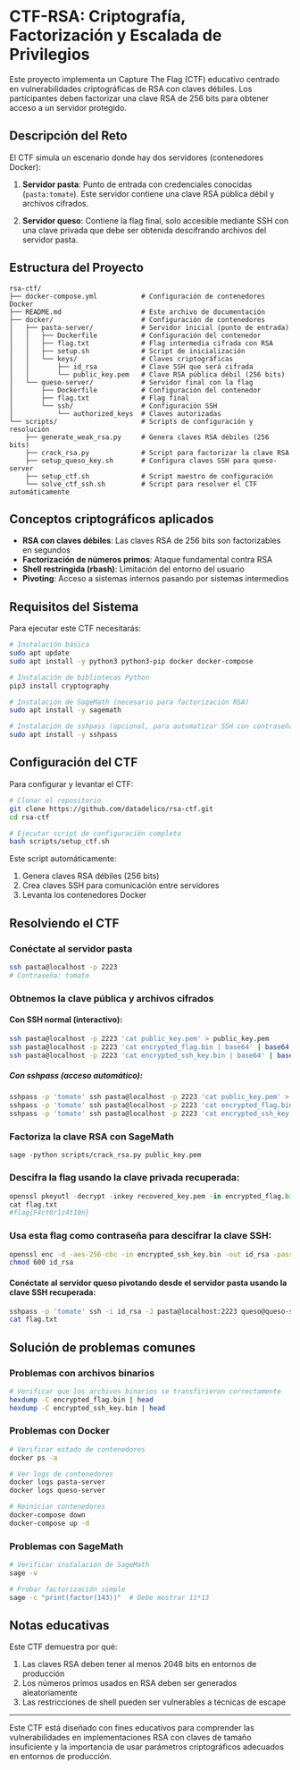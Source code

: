 # CTF-RSA: Criptografía, Factorización y Escalada de Privilegios

Este proyecto implementa un Capture The Flag (CTF) educativo centrado en vulnerabilidades criptográficas de RSA con claves débiles. Los participantes deben factorizar una clave RSA de 256 bits para obtener acceso a un servidor protegido.

## Descripción del Reto

El CTF simula un escenario donde hay dos servidores (contenedores Docker):

1. **Servidor pasta**: Punto de entrada con credenciales conocidas (`pasta:tomate`). Este servidor contiene una clave RSA pública débil y archivos cifrados.

2. **Servidor queso**: Contiene la flag final, solo accesible mediante SSH con una clave privada que debe ser obtenida descifrando archivos del servidor pasta.

## Estructura del Proyecto

```
rsa-ctf/
├── docker-compose.yml           # Configuración de contenedores Docker
├── README.md                    # Este archivo de documentación
├── docker/                      # Configuración de contenedores
│   ├── pasta-server/            # Servidor inicial (punto de entrada)
│   │   ├── Dockerfile           # Configuración del contenedor
│   │   ├── flag.txt             # Flag intermedia cifrada con RSA
│   │   ├── setup.sh             # Script de inicialización
│   │   └── keys/                # Claves criptográficas
│   │       ├── id_rsa           # Clave SSH que será cifrada
│   │       └── public_key.pem   # Clave RSA pública débil (256 bits)
│   └── queso-server/            # Servidor final con la flag
│       ├── Dockerfile           # Configuración del contenedor
│       ├── flag.txt             # Flag final
│       └── ssh/                 # Configuración SSH
│           └── authorized_keys  # Claves autorizadas
└── scripts/                     # Scripts de configuración y resolución
    ├── generate_weak_rsa.py     # Genera claves RSA débiles (256 bits)
    ├── crack_rsa.py             # Script para factorizar la clave RSA
    ├── setup_queso_key.sh       # Configura claves SSH para queso-server
    ├── setup_ctf.sh             # Script maestro de configuración
    └── solve_ctf_ssh.sh         # Script para resolver el CTF automáticamente
```
## Conceptos criptográficos aplicados

- **RSA con claves débiles**: Las claves RSA de 256 bits son factorizables en segundos
- **Factorización de números primos**: Ataque fundamental contra RSA
- **Shell restringida (rbash)**: Limitación del entorno del usuario
- **Pivoting**: Acceso a sistemas internos pasando por sistemas intermedios

## Requisitos del Sistema

Para ejecutar este CTF necesitarás:

```bash
# Instalación básica
sudo apt update
sudo apt install -y python3 python3-pip docker docker-compose

# Instalación de bibliotecas Python
pip3 install cryptography

# Instalación de SageMath (necesario para factorización RSA)
sudo apt install -y sagemath

# Instalación de sshpass (opcional, para automatizar SSH con contraseña)
sudo apt install -y sshpass
```

## Configuración del CTF

Para configurar y levantar el CTF:

```bash
# Clonar el repositorio
git clone https://github.com/datadelico/rsa-ctf.git
cd rsa-ctf

# Ejecutar script de configuración completo
bash scripts/setup_ctf.sh
```

Este script automáticamente:
1. Genera claves RSA débiles (256 bits)
2. Crea claves SSH para comunicación entre servidores
3. Levanta los contenedores Docker

## Resolviendo el CTF 

### Conéctate al servidor pasta

```bash
ssh pasta@localhost -p 2223
# Contraseña: tomate
```

### Obtnemos la clave pública y archivos cifrados

#### Con SSH normal (interactivo):

```bash
ssh pasta@localhost -p 2223 'cat public_key.pem' > public_key.pem
ssh pasta@localhost -p 2223 'cat encrypted_flag.bin | base64' | base64 -d > encrypted_flag.bin
ssh pasta@localhost -p 2223 'cat encrypted_ssh_key.bin | base64' | base64 -d > encrypted_ssh_key.bin
```
##### Con sshpass (acceso automático):

```bash
sshpass -p 'tomate' ssh pasta@localhost -p 2223 'cat public_key.pem' > public_key.pem
sshpass -p 'tomate' ssh pasta@localhost -p 2223 'cat encrypted_flag.bin | base64' | base64 -d > encrypted_flag.bin
sshpass -p 'tomate' ssh pasta@localhost -p 2223 'cat encrypted_ssh_key.bin | base64' | base64 -d > encrypted_ssh_key.bin
```

### Factoriza la clave RSA con SageMath

```
sage -python scripts/crack_rsa.py public_key.pem
```

### Descifra la flag usando la clave privada recuperada:

```python
openssl pkeyutl -decrypt -inkey recovered_key.pem -in encrypted_flag.bin -out flag.txt
cat flag.txt
#flag{F4ct0r1z4t10n}
```

### Usa esta flag como contraseña para descifrar la clave SSH:
```bash
openssl enc -d -aes-256-cbc -in encrypted_ssh_key.bin -out id_rsa -pass "pass:flag{F4ct0r1z4t10n}"
chmod 600 id_rsa
```
#### Conéctate al servidor queso pivotando desde el servidor pasta usando la clave SSH recuperada:
```bash
sshpass -p 'tomate' ssh -i id_rsa -J pasta@localhost:2223 queso@queso-server 
cat flag.txt 

```

## Solución de problemas comunes

### Problemas con archivos binarios
```bash
# Verificar que los archivos binarios se transfirieron correctamente
hexdump -C encrypted_flag.bin | head
hexdump -C encrypted_ssh_key.bin | head
```

### Problemas con Docker
```bash
# Verificar estado de contenedores
docker ps -a

# Ver logs de contenedores
docker logs pasta-server
docker logs queso-server

# Reiniciar contenedores
docker-compose down
docker-compose up -d
```

### Problemas con SageMath
```bash
# Verificar instalación de SageMath
sage -v

# Probar factorización simple
sage -c "print(factor(143))"  # Debe mostrar 11*13
```

## Notas educativas

Este CTF demuestra por qué:
1. Las claves RSA deben tener al menos 2048 bits en entornos de producción
2. Los números primos usados en RSA deben ser generados aleatoriamente
3. Las restricciones de shell pueden ser vulnerables a técnicas de escape

---

Este CTF está diseñado con fines educativos para comprender las vulnerabilidades en implementaciones RSA con claves de tamaño insuficiente y la importancia de usar parámetros criptográficos adecuados en entornos de producción.